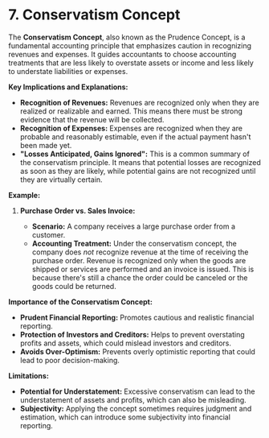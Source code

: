 # 7.  Conservatism Concept

The **Conservatism Concept**, also known as the Prudence Concept, is a fundamental accounting principle that emphasizes caution in recognizing revenues and expenses. It guides accountants to choose accounting treatments that are less likely to overstate assets or income and less likely to understate liabilities or expenses.

**Key Implications and Explanations:**

*   **Recognition of Revenues:** Revenues are recognized only when they are realized or realizable and earned. This means there must be strong evidence that the revenue will be collected.
*   **Recognition of Expenses:** Expenses are recognized when they are probable and reasonably estimable, even if the actual payment hasn't been made yet.
*   **"Losses Anticipated, Gains Ignored":** This is a common summary of the conservatism principle. It means that potential losses are recognized as soon as they are likely, while potential gains are not recognized until they are virtually certain.

**Example:**

1. **Purchase Order vs. Sales Invoice:**

    *   **Scenario:** A company receives a large purchase order from a customer.
    *   **Accounting Treatment:** Under the conservatism concept, the company does *not* recognize revenue at the time of receiving the purchase order. Revenue is recognized only when the goods are shipped or services are performed and an invoice is issued. This is because there's still a chance the order could be canceled or the goods could be returned.

**Importance of the Conservatism Concept:**

*   **Prudent Financial Reporting:** Promotes cautious and realistic financial reporting.
*   **Protection of Investors and Creditors:** Helps to prevent overstating profits and assets, which could mislead investors and creditors.
*   **Avoids Over-Optimism:** Prevents overly optimistic reporting that could lead to poor decision-making.

**Limitations:**

*   **Potential for Understatement:** Excessive conservatism can lead to the understatement of assets and profits, which can also be misleading.
*   **Subjectivity:** Applying the concept sometimes requires judgment and estimation, which can introduce some subjectivity into financial reporting.
